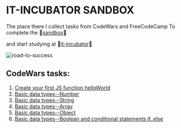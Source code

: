 # IT-INCUBATOR SANDBOX

The place there I collect tasks from CodeWars and FreeCodeCamp
To complete the :baby_chick:[sandbox](https://sandbox.it-incubator.ru/):baby_chick:

and start studying at :baby_chick:[it-incubator](https://sandbox.it-incubator.ru/):baby_chick:

![road-to-success](https://identity-mag.com/wp-content/uploads/2015/02/bigstock_Road_To_Success_Green_Road_Sig_5032570.jpg)

## CodeWars tasks:
1. [Create your first JS function helloWorld](http://www.codewars.com/kata/571ec274b1c8d4a61c0000c8)
2. [Basic data types--Number](http://www.codewars.com/kata/571edd157e8954bab500032d)
3. [Basic data types--String](http://www.codewars.com/kata/571edea4b625edcb51000d8e)
4. [Basic data types--Array](http://www.codewars.com/kata/571effabb625ed9b0600107a)
5. [Basic data types--Object](http://www.codewars.com/kata/571f1eb77e8954a812000837)
6. [Basic data types--Boolean and conditional statements if..else](http://www.codewars.com/kata/571f832f07363d295d001ba8)
